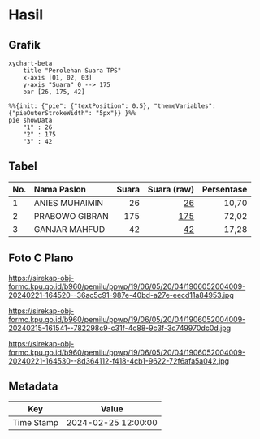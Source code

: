 # Hasil

## Grafik

```mermaid
xychart-beta
    title "Perolehan Suara TPS"
    x-axis [01, 02, 03]
    y-axis "Suara" 0 --> 175
    bar [26, 175, 42]
```

```mermaid
%%{init: {"pie": {"textPosition": 0.5}, "themeVariables": {"pieOuterStrokeWidth": "5px"}} }%%
pie showData
    "1" : 26
    "2" : 175
    "3" : 42
```

## Tabel

| No. | Nama Paslon    | Suara | Suara (raw) | Persentase |
|:--- |:-------------- | -----:| -----------:| ----------:|
| 1   | ANIES MUHAIMIN | 26    | [26][p-1]   | 10,70      |
| 2   | PRABOWO GIBRAN | 175   | [175][p-2]  | 72,02      |
| 3   | GANJAR MAHFUD  | 42    | [42][p-3]   | 17,28      |


[p-1]: https://github.com/gigit-pemilu/pemilu-2024-19-kepulauan-bangka-belitung/blob/main/pilpres/hitung-suara/sub/19-kepulauan-bangka-belitung/sub/06-belitung-timur/sub/05-damar/sub/2004-mengkubang/sub/009-tps/sub/paslon-1.txt
[p-2]: https://github.com/gigit-pemilu/pemilu-2024-19-kepulauan-bangka-belitung/blob/main/pilpres/hitung-suara/sub/19-kepulauan-bangka-belitung/sub/06-belitung-timur/sub/05-damar/sub/2004-mengkubang/sub/009-tps/sub/paslon-2.txt
[p-3]: https://github.com/gigit-pemilu/pemilu-2024-19-kepulauan-bangka-belitung/blob/main/pilpres/hitung-suara/sub/19-kepulauan-bangka-belitung/sub/06-belitung-timur/sub/05-damar/sub/2004-mengkubang/sub/009-tps/sub/paslon-3.txt

## Foto C Plano

https://sirekap-obj-formc.kpu.go.id/b960/pemilu/ppwp/19/06/05/20/04/1906052004009-20240221-164520--36ac5c91-987e-40bd-a27e-eecd11a84953.jpg

https://sirekap-obj-formc.kpu.go.id/b960/pemilu/ppwp/19/06/05/20/04/1906052004009-20240215-161541--782298c9-c31f-4c88-9c3f-3c749970dc0d.jpg

https://sirekap-obj-formc.kpu.go.id/b960/pemilu/ppwp/19/06/05/20/04/1906052004009-20240221-164530--8d364112-f418-4cb1-9622-72f6afa5a042.jpg


## Metadata

| Key        | Value               |
| ---------- | ------------------- |
| Time Stamp | 2024-02-25 12:00:00 |



